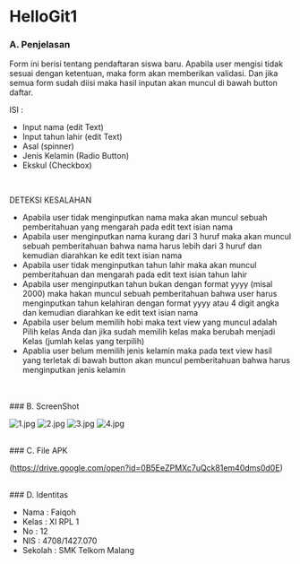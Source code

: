 # HelloGit1
### A. Penjelasan 

Form ini berisi tentang pendaftaran siswa baru. Apabila user mengisi tidak sesuai dengan ketentuan, maka form akan memberikan validasi. Dan jika semua form sudah diisi maka hasil inputan akan muncul di bawah button daftar.

ISI :
- Input nama (edit Text)
- Input tahun lahir (edit Text)
- Asal (spinner)
- Jenis Kelamin (Radio Button)
- Ekskul (Checkbox)

<br>

DETEKSI KESALAHAN
 - Apabila user tidak menginputkan nama maka akan muncul sebuah pemberitahuan yang mengarah pada edit text isian nama
 - Apabila user menginputkan nama kurang dari 3 huruf maka akan muncul sebuah pemberitahuan bahwa nama harus lebih dari 3 huruf dan kemudian diarahkan ke edit text isian nama
 - Apabila user tidak menginputkan tahun lahir maka akan muncul pemberitahuan dan mengarah pada edit text isian tahun lahir
 - Apabila user menginputkan tahun bukan dengan format yyyy (misal 2000) maka hakan muncul sebuah pemberitahuan bahwa user harus menginputkan tahun kelahiran dengan format yyyy atau 4 digit angka dan kemudian diarahkan ke edit text isian nama
 - Apabila user belum memilih hobi maka text view yang muncul adalah Pilih kelas Anda dan jika sudah memilih kelas maka berubah menjadi Kelas (jumlah kelas yang terpilih)
 - Apablia user belum memilih jenis kelamin maka pada text view hasil yang terletak di bawah button akan muncul pemberitahuan bahwa harus menginputkan jenis kelamin 
 
<br>


<br>
### B. ScreenShot

![1.jpg](https://s16.postimg.org/odtoi0u11/image.jpg)
![2.jpg](https://s22.postimg.org/dtagx81cx/image.jpg)
![3.jpg](https://s15.postimg.org/j5dg9bmff/image.jpg)
![4.jpg](https://s9.postimg.org/ydjt4abfz/image.jpg)

<br>
### C. File APK

(https://drive.google.com/open?id=0B5EeZPMXc7uQck81em40dms0d0E)

<br>
### D. Identitas

* Nama : Faiqoh
* Kelas : XI RPL 1
* No : 12
* NIS : 4708/1427.070
* Sekolah : SMK Telkom Malang
